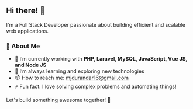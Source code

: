 ## Hi there! 👋  

I'm a Full Stack Developer passionate about building efficient and scalable web applications.  

### 🚀 About Me  
- 🔭 I’m currently working with **PHP, Laravel, MySQL, JavaScript, Vue JS, and Node JS**  
- 🌱 I’m always learning and exploring new technologies  
- 📫 How to reach me: mjdurandar16@gmail.com
- ⚡ Fun fact: I love solving complex problems and automating things!  

Let's build something awesome together! 🚀  
